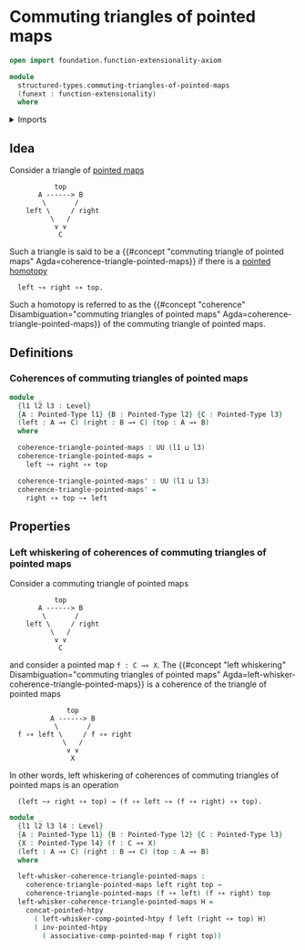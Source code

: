 # Commuting triangles of pointed maps

```agda
open import foundation.function-extensionality-axiom

module
  structured-types.commuting-triangles-of-pointed-maps
  (funext : function-extensionality)
  where
```

<details><summary>Imports</summary>

```agda
open import foundation.universe-levels

open import structured-types.pointed-homotopies funext
open import structured-types.pointed-maps funext
open import structured-types.pointed-types
open import structured-types.whiskering-pointed-homotopies-composition funext
```

</details>

## Idea

Consider a triangle of [pointed maps](structured-types.pointed-maps.md)

```text
           top
       A ------> B
        \       /
    left \     / right
          \   /
           ∨ ∨
            C
```

Such a triangle is said to be a
{{#concept "commuting triangle of pointed maps" Agda=coherence-triangle-pointed-maps}}
if there is a [pointed homotopy](structured-types.pointed-homotopies.md)

```text
  left ~∗ right ∘∗ top.
```

Such a homotopy is referred to as the
{{#concept "coherence" Disambiguation="commuting triangles of pointed maps" Agda=coherence-triangle-pointed-maps}}
of the commuting triangle of pointed maps.

## Definitions

### Coherences of commuting triangles of pointed maps

```agda
module _
  {l1 l2 l3 : Level}
  {A : Pointed-Type l1} {B : Pointed-Type l2} {C : Pointed-Type l3}
  (left : A →∗ C) (right : B →∗ C) (top : A →∗ B)
  where

  coherence-triangle-pointed-maps : UU (l1 ⊔ l3)
  coherence-triangle-pointed-maps =
    left ~∗ right ∘∗ top

  coherence-triangle-pointed-maps' : UU (l1 ⊔ l3)
  coherence-triangle-pointed-maps' =
    right ∘∗ top ~∗ left
```

## Properties

### Left whiskering of coherences of commuting triangles of pointed maps

Consider a commuting triangle of pointed maps

```text
           top
       A ------> B
        \       /
    left \     / right
          \   /
           ∨ ∨
            C
```

and consider a pointed map `f : C →∗ X`. The
{{#concept "left whiskering" Disambiguation="commuting triangles of pointed maps" Agda=left-whisker-coherence-triangle-pointed-maps}}
is a coherence of the triangle of pointed maps

```text
              top
          A ------> B
           \       /
  f ∘∗ left \     / f ∘∗ right
             \   /
              ∨ ∨
               X
```

In other words, left whiskering of coherences of commuting triangles of pointed
maps is an operation

```text
  (left ~∗ right ∘∗ top) → (f ∘∗ left ~∗ (f ∘∗ right) ∘∗ top).
```

```agda
module _
  {l1 l2 l3 l4 : Level}
  {A : Pointed-Type l1} {B : Pointed-Type l2} {C : Pointed-Type l3}
  {X : Pointed-Type l4} (f : C →∗ X)
  (left : A →∗ C) (right : B →∗ C) (top : A →∗ B)
  where

  left-whisker-coherence-triangle-pointed-maps :
    coherence-triangle-pointed-maps left right top →
    coherence-triangle-pointed-maps (f ∘∗ left) (f ∘∗ right) top
  left-whisker-coherence-triangle-pointed-maps H =
    concat-pointed-htpy
      ( left-whisker-comp-pointed-htpy f left (right ∘∗ top) H)
      ( inv-pointed-htpy
        ( associative-comp-pointed-map f right top))
```
